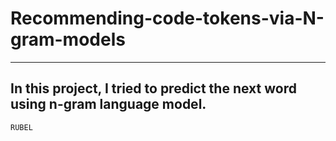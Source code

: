 # Recommending-code-tokens-via-N-gram-models
---
In this project, I tried to predict the next word using n-gram language model.
---
~~~
RUBEL
~~~
